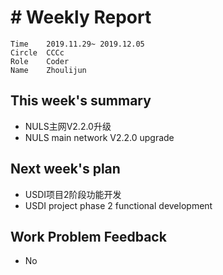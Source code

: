 # # Weekly Report
```
Time	2019.11.29~ 2019.12.05
Circle	CCCc
Role	Coder
Name	Zhoulijun
```
## This week's summary
- NULS主网V2.2.0升级
- NULS main network V2.2.0 upgrade
## Next week's plan
- USDI项目2阶段功能开发
- USDI project phase 2 functional development
## Work Problem Feedback
- No
